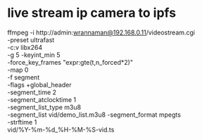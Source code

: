 # live stream ip camera to ipfs

ffmpeg -i http://admin:wrannaman@192.168.0.11/videostream.cgi \
-preset ultrafast \
-c:v libx264 \
-g 5 -keyint_min 5 \
-force_key_frames "expr:gte(t,n_forced*2)" \
-map 0 \
-f segment \
-flags +global_header \
-segment_time 2 \
-segment_atclocktime 1 \
-segment_list_type m3u8 \
-segment_list vid/demo_list.m3u8 -segment_format mpegts \
-strftime 1 \
vid/%Y-%m-%d_%H-%M-%S-vid.ts
